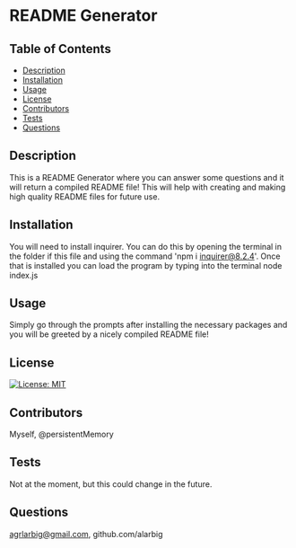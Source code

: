 # README Generator 

  ## Table of Contents
  - [Description](#description)
  - [Installation](#installation)
  - [Usage](#usage)
  - [License](#license)
  - [Contributors](#contributor)
  - [Tests](#tests)
  - [Questions](#questions)

  ## Description
  This is a README Generator where you can answer some questions and it will return a compiled README file! This will help with creating and making high quality README files for future use. 

  ## Installation
  You will need to install inquirer. You can do this by opening the terminal in the folder if this file and using the command 'npm i inquirer@8.2.4'. Once that is installed you can load the program by typing into the terminal node index.js

  ## Usage
  Simply go through the prompts after installing the necessary packages and you will be greeted by a nicely compiled README file!

  ## License
  [![License: MIT](https://img.shields.io/badge/License-MIT-yellow.svg)](https://opensource.org/licenses/MIT) 

  ## Contributors
  Myself, @persistentMemory

  ## Tests
  Not at the moment, but this could change in the future. 

  ## Questions
  agrlarbig@gmail.com, github.com/alarbig 
